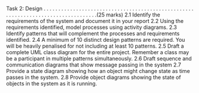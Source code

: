 Task 2: Design . . . . . . . . . . . . . . . . . . . . . . . . . . . . . . . . . . . . . . . . . . . . . . . . . . . . . . . . . . . . . . . . . . . . . . . . . . . . . . . . . .(25 marks)
2.1 Identify the requirements of the system and document it in your report
2.2 Using the requirements identified, model processes using activity diagrams.
2.3 Identify patterns that will complement the processes and requirements identified.
2.4 A minimum of 10 distinct design patterns are required. You will be heavily penalised for not including
at least 10 patterns.
2.5 Draft a complete UML class diagram for the entire project. Remember a class may be a participant in
multiple patterns simultaneously.
2.6 Draft sequence and communication diagrams that show message passing in the system
2.7 Provide a state diagram showing how an object might change state as time passes in the system.
2.8 Provide object diagrams showing the state of objects in the system as it is running.
